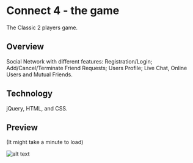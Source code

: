 # Connect 4 - the game
The Classic 2 players game.

## Overview
Social Network with different features: Registration/Login; Add/Cancel/Terminate Friend Requests; Users Profile; Live Chat, Online Users and Mutual Friends.

## Technology
jQuery, HTML, and CSS.

## Preview
(It might take a minute to load)

![alt text](demo.png")
